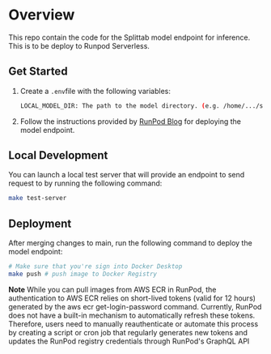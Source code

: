 # Overview
This repo contain the code for the Splittab model endpoint for inference. This is to be deploy
to Runpod Serverless.

## Get Started
1. Create a `.env`file with the following variables:

    ```bash 
    LOCAL_MODEL_DIR: The path to the model directory. (e.g. /home/.../splittab-runpod/model/)
    ```
2. Follow the instructions provided by [RunPod Blog](https://docs.runpod.io/serverless/workers/get-started) for deploying the model endpoint.

## Local Development
You can launch a local test server that will provide an endpoint to send request
to by running the following command:
```bash
make test-server
```

## Deployment
After merging changes to main, run the following command to deploy the model endpoint:
```bash
# Make sure that you're sign into Docker Desktop
make push # push image to Docker Registry
```

**Note**
While you can pull images from AWS ECR in RunPod, the authentication to AWS ECR relies on short-lived tokens (valid for 12 hours) generated by the aws ecr get-login-password command. 
Currently, RunPod does not have a built-in mechanism to automatically refresh these tokens. Therefore, users need to manually reauthenticate or automate this process by creating a 
script or cron job that regularly generates new tokens and updates the RunPod registry credentials through RunPod's GraphQL API​
